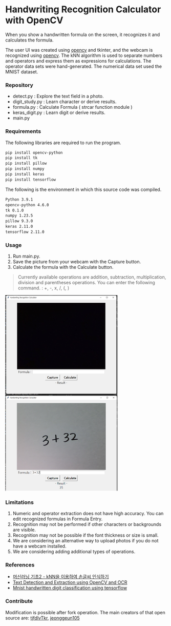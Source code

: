 # Handwriting Recognition Calculator with OpenCV

When you show a handwritten formula on the screen, it recognizes it and calculates the formula.

The user UI was created using [opencv](https://github.com/opencv/opencv) and tkinter, and the webcam is recognized using [opencv](https://github.com/opencv/opencv). The kNN algorithm is used to separate numbers and operators and express them as expressions for calculations. The operator data sets were hand-generated. The numerical data set used the MNIST dataset.

### Repository
- detect.py : Explore the text field in a photo.
- digit_study.py : Learn character or derive results.
- formula.py : Calculate Formula ( strcar function module )
- keras_digit.py : Learn digit or derive results.
- main.py 

### Requirements
The following libraries are required to run the program.
```sh
pip install opencv-python
pip install tk
pip install pillow
pip install numpy
pip install keras
pip install tensorflow
```

The following is the environment in which this source code was compiled.
```sh
Python 3.9.1
opencv-python 4.6.0
tk 0.1.0
numpy 1.23.5
pillow 9.3.0
keras 2.11.0
tensorflow 2.11.0
```

### Usage
1. Run main.py.
2. Save the picture from your webcam with the Capture button.
3. Calculate the formula with the Calculate button.

> Currently available operations are addition, subtraction, multiplication, division and parentheses operations.
> You can enter the following command. : +, -, x, /, (, )

<span>
  <img src="https://github.com/tjfdlvTKr/HandWritingCalculator/blob/main/README_img/img1.png" width="350" align="left"/>
  <img src="https://github.com/tjfdlvTkr/HandWritingCalculator/blob/main/README_img/img2.png" width="350"/>
</span>  
<p></p>

### Limitations
1. Numeric and operator extraction does not have high accuracy. You can edit recognized formulas in Formula Entry.
2. Recognition may not be performed if other characters or backgrounds are visible.
3. Recognition may not be possible if the font thickness or size is small.
4. We are considering an alternative way to upload photos if you do not have a webcam installed.
5. We are considering adding additional types of operations.

### References
* [머신러닝 기초2 - kNN을 이용하여 손글씨 인식하기](https://blog.naver.com/samsjang/220684292757)
* [Text Detection and Extraction using OpenCV and OCR](https://www.geeksforgeeks.org/text-detection-and-extraction-using-opencv-and-ocr/)
* [Mnist handwritten digit classification using tensorflow](https://www.milindsoorya.com/blog/handwritten-digits-classification)

### Contribute
Modification is possible after fork operation. The main creators of that open source are: [tjfdlvTkr](https://github.com/tjfdlvTkr), [jeonggeun105](https://github.com/jeonggeun105)